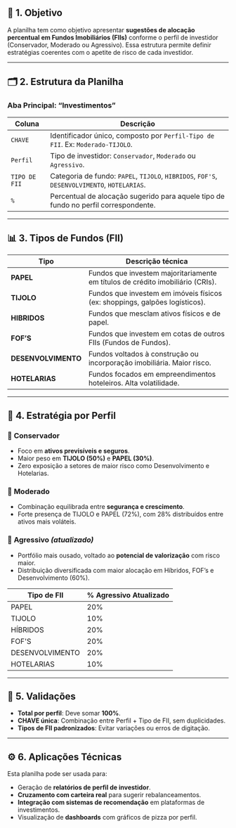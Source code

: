 ## 🧾 1. Objetivo

A planilha tem como objetivo apresentar **sugestões de alocação percentual em Fundos Imobiliários (FIIs)** conforme o perfil de investidor (Conservador, Moderado ou Agressivo). Essa estrutura permite definir estratégias coerentes com o apetite de risco de cada investidor.

---

## 🗂️ 2. Estrutura da Planilha

### **Aba Principal: “Investimentos”**

| Coluna        | Descrição                                                                                    |
| ------------- | -------------------------------------------------------------------------------------------- |
| `CHAVE`       | Identificador único, composto por `Perfil-Tipo de FII`. Ex: `Moderado-TIJOLO`.               |
| `Perfil`      | Tipo de investidor: `Conservador`, `Moderado` ou `Agressivo`.                                |
| `TIPO DE FII` | Categoria de fundo: `PAPEL`, `TIJOLO`, `HIBRIDOS`, `FOF'S`, `DESENVOLVIMENTO`, `HOTELARIAS`. |
| `%`           | Percentual de alocação sugerido para aquele tipo de fundo no perfil correspondente.          |

---

## 📊 3. Tipos de Fundos (FII)

| Tipo                | Descrição técnica                                                              |
| ------------------- | ------------------------------------------------------------------------------ |
| **PAPEL**           | Fundos que investem majoritariamente em títulos de crédito imobiliário (CRIs). |
| **TIJOLO**          | Fundos que investem em imóveis físicos (ex: shoppings, galpões logísticos).    |
| **HIBRIDOS**        | Fundos que mesclam ativos físicos e de papel.                                  |
| **FOF’S**           | Fundos que investem em cotas de outros FIIs (Fundos de Fundos).                |
| **DESENVOLVIMENTO** | Fundos voltados à construção ou incorporação imobiliária. Maior risco.         |
| **HOTELARIAS**      | Fundos focados em empreendimentos hoteleiros. Alta volatilidade.               |

---

## 🧠 4. Estratégia por Perfil

### 🔹 **Conservador**

* Foco em **ativos previsíveis e seguros**.
* Maior peso em **TIJOLO (50%)** e **PAPEL (30%)**.
* Zero exposição a setores de maior risco como Desenvolvimento e Hotelarias.

### 🔹 **Moderado**

* Combinação equilibrada entre **segurança e crescimento**.
* Forte presença de TIJOLO e PAPEL (72%), com 28% distribuídos entre ativos mais voláteis.

### 🔹 **Agressivo** *(atualizado)*

* Portfólio mais ousado, voltado ao **potencial de valorização** com risco maior.
* Distribuição diversificada com maior alocação em Híbridos, FOF’s e Desenvolvimento (60%).

| Tipo de FII     | % Agressivo Atualizado |
| --------------- | ---------------------- |
| PAPEL           | 20%                    |
| TIJOLO          | 10%                    |
| HÍBRIDOS        | 20%                    |
| FOF'S           | 20%                    |
| DESENVOLVIMENTO | 20%                    |
| HOTELARIAS      | 10%                    |

---

## 🧮 5. Validações

* **Total por perfil**: Deve somar **100%**.
* **CHAVE única**: Combinação entre Perfil + Tipo de FII, sem duplicidades.
* **Tipos de FII padronizados**: Evitar variações ou erros de digitação.

---

## ⚙️ 6. Aplicações Técnicas

Esta planilha pode ser usada para:

* Geração de **relatórios de perfil de investidor**.
* **Cruzamento com carteira real** para sugerir rebalanceamentos.
* **Integração com sistemas de recomendação** em plataformas de investimentos.
* Visualização de **dashboards** com gráficos de pizza por perfil.
